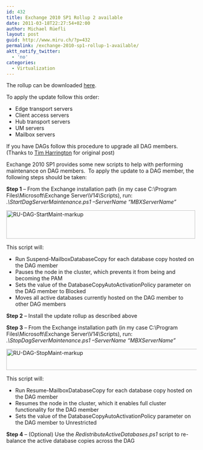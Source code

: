 ```yaml
---
id: 432
title: Exchange 2010 SP1 Rollup 2 available
date: 2011-03-18T22:27:54+02:00
author: Michael Rüefli
layout: post
guid: http://www.miru.ch/?p=432
permalink: /exchange-2010-sp1-rollup-1-available/
aktt_notify_twitter:
  - 'no'
categories:
  - Virtualization
---
```

The rollup can be downloaded <a href="http://www.microsoft.com/downloads/en/details.aspx?FamilyID=0059546f-f43d-4c7e-8367-81c6d5642bf3&displaylang=en" target="_blank">here</a>.

To apply the update follow this order:

  * Edge transport servers
  * Client access servers
  * Hub transport servers
  * UM servers
  * Mailbox servers

If you have DAGs follow this procedure to upgrade all DAG members. (Thanks to <a href="http://howdouc.blogspot.com/" target="_blank">Tim Harrington</a> for original post)

Exchange 2010 SP1 provides some new scripts to help with performing maintenance on DAG members.  To apply the update to a DAG member, the following steps should be taken:

**Step 1** &#8211; From the Exchange installation path (in my case C:\Program Files\Microsoft\Exchange Server\V14\Scripts\), run: _.\StartDagServerMaintenance.ps1 –ServerName “MBXServerName”_

[<img title="RU-DAG-StartMaint-markup" src="http://lh6.ggpht.com/_7DQiUObw70M/TLMwBjnwSgI/AAAAAAAAARU/5fIpPjudFeA/RUDAGStartMaintmarkup_thumb2.jpg?imgmax=800" border="0" alt="RU-DAG-StartMaint-markup" width="500" height="75" />](http://lh5.ggpht.com/_7DQiUObw70M/TLMwBdBUTII/AAAAAAAAARQ/pYLEWQOjlhE/s1600-h/RUDAGStartMaintmarkup4.jpg)

This script will:

  * Run Suspend-MailboxDatabaseCopy for each database copy hosted on the DAG member
  * Pauses the node in the cluster, which prevents it from being and becoming the PAM
  * Sets the value of the DatabaseCopyAutoActivationPolicy parameter on the DAG member to Blocked
  * Moves all active databases currently hosted on the DAG member to other DAG members

**Step 2** – Install the update rollup as described above

**Step 3** – From the Exchange installation path (in my case C:\Program Files\Microsoft\Exchange Server\V14\Scripts\), run: _.\StopDagServerMaintenance.ps1 –ServerName “MBXServerName”_

[<img title="RU-DAG-StopMaint-markup" src="http://lh6.ggpht.com/_7DQiUObw70M/TLMwCcwV-UI/AAAAAAAAARc/iYgrEJKL2wQ/RUDAGStopMaintmarkup_thumb1.jpg?imgmax=800" border="0" alt="RU-DAG-StopMaint-markup" width="508" height="56" />](http://lh6.ggpht.com/_7DQiUObw70M/TLMwCBz6haI/AAAAAAAAARY/d8ceYqNtxLU/s1600-h/RUDAGStopMaintmarkup3.jpg)

This script will:

  * Run Resume-MailboxDatabaseCopy for each database copy hosted on the DAG member
  * Resumes the node in the cluster, which it enables full cluster functionality for the DAG member
  * Sets the value of the DatabaseCopyAutoActivationPolicy parameter on the DAG member to Unrestricted

**Step 4** – (Optional) Use the _RedistributeActiveDatabases.ps1_ script to re-balance the active database copies across the DAG